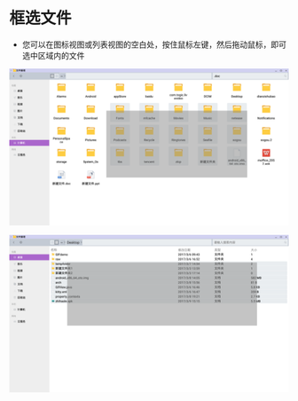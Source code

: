 # 框选文件

- 您可以在图标视图或列表视图的空白处，按住鼠标左键，然后拖动鼠标，即可选中区域内的文件

![](../pic/soft/frameselect.png)

![](../pic/soft/frameselectlist.png)
